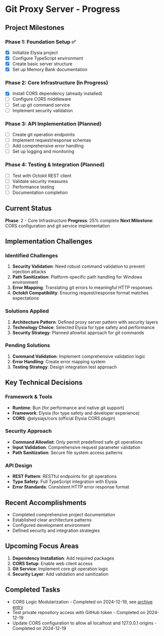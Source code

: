 # Git Proxy Server - Progress

## Project Milestones

### Phase 1: Foundation Setup ✅
- [x] Initialize Elysia project
- [x] Configure TypeScript environment
- [x] Create basic server structure
- [x] Set up Memory Bank documentation

### Phase 2: Core Infrastructure (In Progress)
- [x] Install CORS dependency (already installed)
- [ ] Configure CORS middleware
- [ ] Set up git command service
- [ ] Implement security validation

### Phase 3: API Implementation (Planned)
- [ ] Create git operation endpoints
- [ ] Implement request/response schemas
- [ ] Add comprehensive error handling
- [ ] Set up logging and monitoring

### Phase 4: Testing & Integration (Planned)
- [ ] Test with Octokit REST client
- [ ] Validate security measures
- [ ] Performance testing
- [ ] Documentation completion

## Current Status
**Phase**: 2 - Core Infrastructure
**Progress**: 25% complete
**Next Milestone**: CORS configuration and git service implementation

## Implementation Challenges

### Identified Challenges
1. **Security Validation**: Need robust command validation to prevent injection attacks
2. **Path Sanitization**: Platform-specific path handling for Windows environment
3. **Error Mapping**: Translating git errors to meaningful HTTP responses
4. **Octokit Compatibility**: Ensuring request/response format matches expectations

### Solutions Applied
1. **Architecture Pattern**: Defined proxy server pattern with security layers
2. **Technology Choice**: Selected Elysia for type safety and performance
3. **Security Strategy**: Planned allowlist approach for git commands

### Pending Solutions
1. **Command Validation**: Implement comprehensive validation logic
2. **Error Handling**: Create error mapping system
3. **Testing Strategy**: Design integration test approach

## Key Technical Decisions

### Framework & Tools
- **Runtime**: Bun (for performance and native git support)
- **Framework**: Elysia (for type safety and developer experience)
- **CORS**: @elysiajs/cors (official Elysia CORS plugin)

### Security Approach
- **Command Allowlist**: Only permit predefined safe git operations
- **Input Validation**: Comprehensive request parameter validation
- **Path Sanitization**: Secure file system access patterns

### API Design
- **REST Pattern**: RESTful endpoints for git operations
- **Type Safety**: Full TypeScript integration with Elysia
- **Error Standards**: Consistent HTTP error response format

## Recent Accomplishments
- Completed comprehensive project documentation
- Established clear architecture patterns
- Configured development environment
- Defined security and integration strategies

## Upcoming Focus Areas
1. **Dependency Installation**: Add required packages
2. **CORS Setup**: Enable web client access
3. **Git Service**: Implement core git operation logic
4. **Security Layer**: Add validation and sanitization

## Completed Tasks
- CORS Logic Modularization - Completed on 2024-12-19, see [archive entry](mdc:../docs/archive/completed_tasks.md#task-cors-logic-modularization-v10)
- Test private repository access with GitHub token - Completed on 2024-12-19
- Update CORS configuration to allow all localhost and 127.0.0.1 origins - Completed on 2024-12-19 